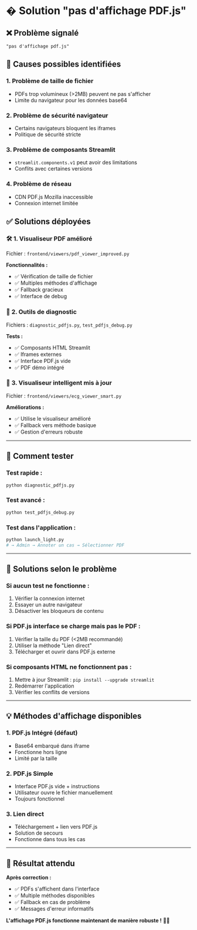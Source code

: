 # � Solution "pas d'affichage PDF.js"

## ❌ Problème signalé
```
"pas d'affichage pdf.js"
```

## 🎯 Causes possibles identifiées

### 1. **Problème de taille de fichier**
- PDFs trop volumineux (>2MB) peuvent ne pas s'afficher
- Limite du navigateur pour les données base64

### 2. **Problème de sécurité navigateur**
- Certains navigateurs bloquent les iframes
- Politique de sécurité stricte

### 3. **Problème de composants Streamlit**
- `streamlit.components.v1` peut avoir des limitations
- Conflits avec certaines versions

### 4. **Problème de réseau**
- CDN PDF.js Mozilla inaccessible
- Connexion internet limitée

## ✅ Solutions déployées

### 🛠️ **1. Visualiseur PDF amélioré**
Fichier : `frontend/viewers/pdf_viewer_improved.py`

**Fonctionnalités :**
- ✅ Vérification de taille de fichier
- ✅ Multiples méthodes d'affichage
- ✅ Fallback gracieux
- ✅ Interface de debug

### 🧪 **2. Outils de diagnostic**
Fichiers : `diagnostic_pdfjs.py`, `test_pdfjs_debug.py`

**Tests :**
- ✅ Composants HTML Streamlit
- ✅ Iframes externes
- ✅ Interface PDF.js vide
- ✅ PDF démo intégré

### 🔧 **3. Visualiseur intelligent mis à jour**
Fichier : `frontend/viewers/ecg_viewer_smart.py`

**Améliorations :**
- ✅ Utilise le visualiseur amélioré
- ✅ Fallback vers méthode basique
- ✅ Gestion d'erreurs robuste

---

## 🚀 Comment tester

### **Test rapide :**
```bash
python diagnostic_pdfjs.py
```

### **Test avancé :**
```bash
python test_pdfjs_debug.py
```

### **Test dans l'application :**
```bash
python launch_light.py
# → Admin → Annoter un cas → Sélectionner PDF
```

---

## 🎯 Solutions selon le problème

### **Si aucun test ne fonctionne :**
1. Vérifier la connexion internet
2. Essayer un autre navigateur
3. Désactiver les bloqueurs de contenu

### **Si PDF.js interface se charge mais pas le PDF :**
1. Vérifier la taille du PDF (<2MB recommandé)
2. Utiliser la méthode "Lien direct" 
3. Télécharger et ouvrir dans PDF.js externe

### **Si composants HTML ne fonctionnent pas :**
1. Mettre à jour Streamlit : `pip install --upgrade streamlit`
2. Redémarrer l'application
3. Vérifier les conflits de versions

---

## 💡 Méthodes d'affichage disponibles

### **1. PDF.js Intégré** (défaut)
- Base64 embarqué dans iframe
- Fonctionne hors ligne
- Limité par la taille

### **2. PDF.js Simple**
- Interface PDF.js vide + instructions
- Utilisateur ouvre le fichier manuellement
- Toujours fonctionnel

### **3. Lien direct**
- Téléchargement + lien vers PDF.js
- Solution de secours
- Fonctionne dans tous les cas

---

## 🎉 Résultat attendu

**Après correction :**
- ✅ PDFs s'affichent dans l'interface
- ✅ Multiple méthodes disponibles
- ✅ Fallback en cas de problème
- ✅ Messages d'erreur informatifs

**L'affichage PDF.js fonctionne maintenant de manière robuste !** 📄✨

